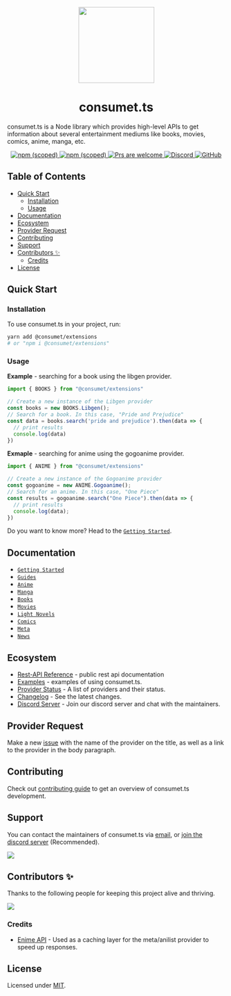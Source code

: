 <p align="center"><img src="https://consumet.org/images/consumetlogo.png" width="175"/></p>

<h1 align="center"> consumet.ts </h1>

consumet.ts is a Node library which provides high-level APIs to get information about several entertainment mediums like books, movies, comics, anime, manga, etc.

<p align="center">
  <a href="https://www.npmjs.com/package/@consumet/extensions">
    <img src="https://img.shields.io/npm/v/@consumet/extensions" alt="npm (scoped)">
  </a>
  <a href="https://github.com/consumet/consumet.ts/actions/workflows/npm-publish.yml">
    <img src="https://github.com/consumet/consumet.ts/actions/workflows/npm-publish.yml/badge.svg" alt="npm (scoped)">
  </a>
    <a href="https://discord.gg/qTPfvMxzNH">
    <img src="https://img.shields.io/badge/PRs-welcome-brightgreen.svg" alt="Prs are welcome">
  </a>
    <a href="https://discord.gg/qTPfvMxzNH">
      <img src="https://img.shields.io/discord/987492554486452315?color=7289da&label=discord&logo=discord&logoColor=7289da" alt="Discord">
    </a>
      <a href="https://github.com/consumet/consumet.ts/blob/master/LICENSE">
    <img src="https://img.shields.io/npm/l/@consumet/extensions" alt="GitHub">
  </a>
</p>

<h2> Table of Contents </h2>

- [Quick Start](#quick-start)
  - [Installation](#installation)
  - [Usage](#usage)
- [Documentation](#documentation)
- [Ecosystem](#ecosystem)
- [Provider Request](#provider-request)
- [Contributing](#contributing)
- [Support](#support)
- [Contributors ✨](#contributors-)
  - [Credits](#credits)
- [License](#license)

## Quick Start

### Installation

To use consumet.ts in your project, run:
```bash
yarn add @consumet/extensions
# or "npm i @consumet/extensions"
```

### Usage

**Example** - searching for a book using the libgen provider.
```ts
import { BOOKS } from "@consumet/extensions"

// Create a new instance of the Libgen provider
const books = new BOOKS.Libgen();
// Search for a book. In this case, "Pride and Prejudice"
const data = books.search('pride and prejudice').then(data => {
  // print results
  console.log(data)
})
```

**Exmaple** - searching for anime using the gogoanime provider.
```ts
import { ANIME } from "@consumet/extensions"

// Create a new instance of the Gogoanime provider
const gogoanime = new ANIME.Gogoanime();
// Search for an anime. In this case, "One Piece"
const results = gogoanime.search("One Piece").then(data => {
  // print results
  console.log(data);
})
```

Do you want to know more? Head to the [`Getting Started`](https://github.com/consumet/consumet.ts/tree/master/docs/guides/getting-started.md).

## Documentation
- [`Getting Started`](./docs/guides/getting-started.md)
- [`Guides`](https://github.com/consumet/consumet.ts/tree/master/docs)
- [`Anime`](./docs/guides/anime.md)
- [`Manga`](./docs/guides/manga.md)
- [`Books`](./docs/guides/books.md)
- [`Movies`](./docs/guides/movies.md)
- [`Light Novels`](./docs/guides/light-novels.md)
- [`Comics`](./docs/guides/comics.md)
- [`Meta`](./docs/guides/meta.md)
- [`News`](./docs/guides/news.md)

## Ecosystem
- [Rest-API Reference](https://docs.consumet.org/) - public rest api documentation
- [Examples](https://github.com/consumet/consumet.ts/tree/master/examples) - examples of using consumet.ts.
- [Provider Status](https://github.com/consumet/providers-status/blob/main/README.md) - A list of providers and their status.
- [Changelog](https://github.com/consumet/consumet.ts/blob/master/CHANGELOG.md) - See the latest changes.
- [Discord Server](https://discord.gg/qTPfvMxzNH) - Join our discord server and chat with the maintainers.

## Provider Request
Make a new [issue](https://github.com/consumet/consumet.ts/issues/new?assignees=&labels=provider+request&template=provider-request.yml) with the name of the provider on the title, as well as a link to the provider in the body paragraph.

## Contributing
Check out [contributing guide](https://github.com/consumet/consumet.ts/blob/master/CONTRIBUTING.md) to get an overview of consumet.ts development.

## Support
You can contact the maintainers of consumet.ts via [email](mailto:consumet.org@gmail.com), or [join the discord server](https://discord.gg/qTPfvMxzNH) (Recommended).

<a href="https://discord.gg/qTPfvMxzNH">
   <img src="https://discordapp.com/api/guilds/987492554486452315/widget.png?style=banner2">
</a>

## Contributors ✨
Thanks to the following people for keeping this project alive and thriving.

[![](https://contrib.rocks/image?repo=consumet/consumet.ts)](https://github.com/consumet/consumet.ts/graphs/contributors)

### Credits
- [Enime API](https://github.com/Enime-Project/api.enime.moe) - Used as a caching layer for the meta/anilist provider to speed up responses. 

## License
Licensed under [MIT](./LICENSE).
